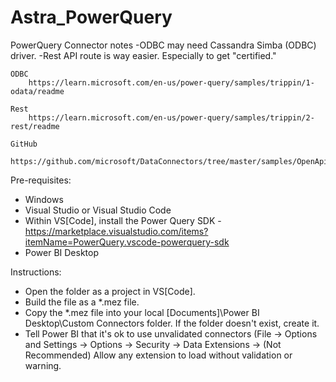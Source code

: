 # Astra_PowerQuery

PowerQuery Connector notes
	-ODBC may need Cassandra Simba (ODBC) driver.
	-Rest API route is way easier.  Especially to get "certified."

	ODBC
		https://learn.microsoft.com/en-us/power-query/samples/trippin/1-odata/readme

	Rest
		https://learn.microsoft.com/en-us/power-query/samples/trippin/2-rest/readme

	GitHub
		https://github.com/microsoft/DataConnectors/tree/master/samples/OpenApiSample
    
Pre-requisites:
 - Windows
 - Visual Studio or Visual Studio Code
 - Within VS[Code], install the Power Query SDK - https://marketplace.visualstudio.com/items?itemName=PowerQuery.vscode-powerquery-sdk
 - Power BI Desktop

Instructions:
 - Open the folder as a project in VS[Code].
 - Build the file as a *.mez file.
 - Copy the *.mez file into your local [Documents]\Power BI Desktop\Custom Connectors folder. If the folder doesn't exist, create it.
 - Tell Power BI that it's ok to use unvalidated connectors (File -> Options and Settings -> Options -> Security -> Data Extensions -> (Not Recommended) Allow any extension to load without validation or warning.
    
     
     
